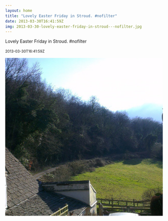 ```yaml
---
layout: home
title: "Lovely Easter Friday in Stroud. #nofilter"
date: 2013-03-30T16:41:59Z
img: 2013-03-30-lovely-easter-friday-in-stroud---nofilter.jpg
---
```


Lovely Easter Friday in Stroud. #nofilter

<small>2013-03-30T16:41:59Z</small>

![Lovely Easter Friday in Stroud. #nofilter](2013-03-30-lovely-easter-friday-in-stroud---nofilter.jpg)
